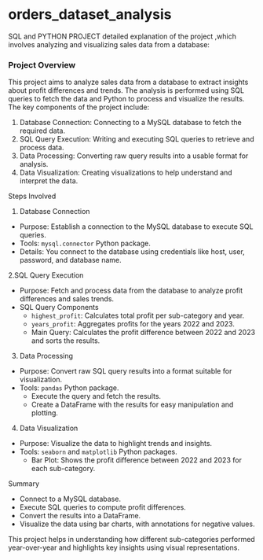 # orders_dataset_analysis
SQL and PYTHON PROJECT
detailed explanation of the project ,which involves analyzing and visualizing sales data from a database:

### Project Overview

This project aims to analyze sales data from a database to extract insights about profit differences and trends.
The analysis is performed using SQL queries to fetch the data and Python to process and visualize the results. 
The key components of the project include:

1. Database Connection: Connecting to a MySQL database to fetch the required data.
2. SQL Query Execution: Writing and executing SQL queries to retrieve and process data.
3. Data Processing: Converting raw query results into a usable format for analysis.
4. Data Visualization: Creating visualizations to help understand and interpret the data.

Steps Involved
1. Database Connection
- Purpose: Establish a connection to the MySQL database to execute SQL queries.
- Tools: `mysql.connector` Python package.
- Details: You connect to the database using credentials like host, user, password, and database name.

2.SQL Query Execution
- Purpose: Fetch and process data from the database to analyze profit differences and sales trends.
- SQL Query Components
  - `highest_profit`: Calculates total profit per sub-category and year.
  - `years_profit`: Aggregates profits for the years 2022 and 2023.
  - Main Query: Calculates the profit difference between 2022 and 2023 and sorts the results.

3. Data Processing
- Purpose: Convert raw SQL query results into a format suitable for visualization.
- Tools: `pandas` Python package.
  - Execute the query and fetch the results.
  - Create a DataFrame with the results for easy manipulation and plotting.

4. Data Visualization

- Purpose: Visualize the data to highlight trends and insights.
- Tools: `seaborn` and `matplotlib` Python packages.
  - Bar Plot: Shows the profit difference between 2022 and 2023 for each sub-category.
  

Summary
  - Connect to a MySQL database.
  - Execute SQL queries to compute profit differences.
  - Convert the results into a DataFrame.
  - Visualize the data using bar charts, with annotations for negative values.

This project helps in understanding how different sub-categories performed year-over-year and highlights key insights using visual representations.
